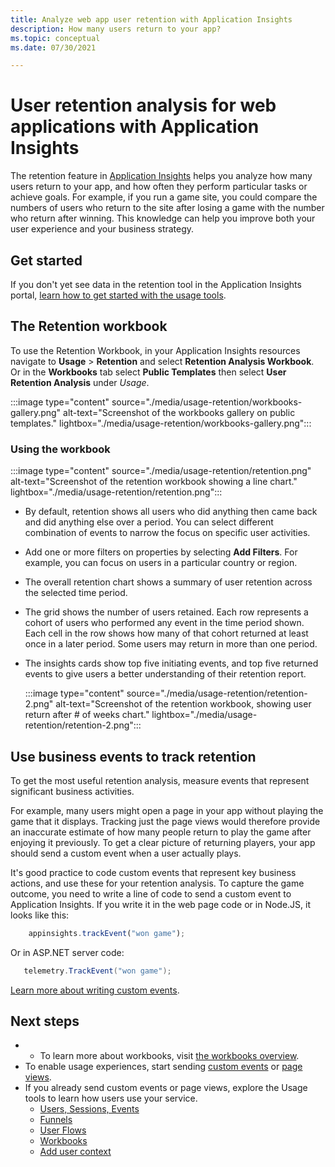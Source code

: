 ```yaml
---
title: Analyze web app user retention with Application Insights
description: How many users return to your app?
ms.topic: conceptual
ms.date: 07/30/2021

---
```


# User retention analysis for web applications with Application Insights

The retention feature in [Application Insights](./app-insights-overview.md) helps you analyze how many users return to your app, and how often they perform particular tasks or achieve goals. For example, if you run a game site, you could compare the numbers of users who return to the site after losing a game with the number who return after winning. This knowledge can help you improve both your user experience and your business strategy.

## Get started

If you don't yet see data in the retention tool in the Application Insights portal, [learn how to get started with the usage tools](usage-overview.md).

## The Retention workbook

To use the Retention Workbook, in your Application Insights resources navigate to **Usage** > **Retention** and select **Retention Analysis Workbook**. Or in the  **Workbooks** tab select **Public Templates** then select **User Retention Analysis** under *Usage*.

:::image type="content" source="./media/usage-retention/workbooks-gallery.png" alt-text="Screenshot of the workbooks gallery on public templates." lightbox="./media/usage-retention/workbooks-gallery.png":::



### Using the workbook

:::image type="content" source="./media/usage-retention/retention.png" alt-text="Screenshot of the retention workbook showing a line chart." lightbox="./media/usage-retention/retention.png":::

- By default, retention shows all users who did anything then came back and did anything else over a period. You can select different combination of events to narrow the focus on specific user activities.
- Add one or more filters on properties by selecting **Add Filters**. For example, you can focus on users in a particular country or region. 
- The overall retention chart shows a summary of user retention across the selected time period. 
- The grid shows the number of users retained. Each row represents a cohort of users who performed any event in the time period shown. Each cell in the row shows how many of that cohort returned at least once in a later period. Some users may return in more than one period. 
- The insights cards show top five initiating events, and top five returned events to give users a better understanding of their retention report. 

    :::image type="content" source="./media/usage-retention/retention-2.png" alt-text="Screenshot of the retention workbook, showing user return after # of weeks chart." lightbox="./media/usage-retention/retention-2.png":::

## Use business events to track retention

To get the most useful retention analysis, measure events that represent significant business activities. 

For example, many users might open a page in your app without playing the game that it displays. Tracking just the page views would therefore provide an inaccurate estimate of how many people return to play the game after enjoying it previously. To get a clear picture of returning players, your app should send a custom event when a user actually plays.  

It's good practice to code custom events that represent key business actions, and use these for your retention analysis. To capture the game outcome, you need to write a line of code to send a custom event to Application Insights. If you write it in the web page code or in Node.JS, it looks like this:

```JavaScript
    appinsights.trackEvent("won game");
```

Or in ASP.NET server code:

```csharp
   telemetry.TrackEvent("won game");
```

[Learn more about writing custom events](./api-custom-events-metrics.md#trackevent).


## Next steps
- - To learn more about workbooks, visit [the workbooks overview](../visualize/workbooks-overview.md).
- To enable usage experiences, start sending [custom events](./api-custom-events-metrics.md#trackevent) or [page views](./api-custom-events-metrics.md#page-views).
- If you already send custom events or page views, explore the Usage tools to learn how users use your service.
    - [Users, Sessions, Events](usage-segmentation.md)
    - [Funnels](usage-funnels.md)
    - [User Flows](usage-flows.md)
    - [Workbooks](../visualize/workbooks-overview.md)
    - [Add user context](./usage-overview.md)
